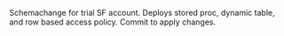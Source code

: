 Schemachange for trial SF account. Deploys stored proc, dynamic table, and row based access policy. Commit to apply changes.
